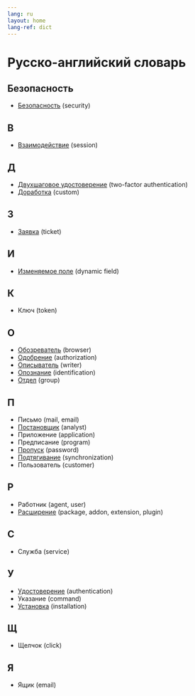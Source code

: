 ```yaml
---
lang: ru
layout: home
lang-ref: dict
---
```


# Русско-английский словарь

## Безопасность

- [Безопасность](/ru/term/security) (security)

## В

- [Взаимодействие](/ru/term/session) (session)

## Д

- [Двухшаговое удостоверение](/ru/term/two-factor-authentication) (two-factor authentication)
- [Доработка](/ru/term/custom) (custom)

## З

- [Заявка](/ru/term/ticket) (ticket)

## И

- [Изменяемое поле](/ru/term/dynamic-field) (dynamic field)

## К

- Ключ (token)

## О

- [Обозреватель](/ru/term/browser) (browser)
- [Одобрение](/ru/term/authorization) (authorization)
- [Описыватель](/ru/term/writer) (writer)
- [Опознание](/ru/term/identification) (identification)
- [Отдел](/ru/term/group) (group)

## П

- Письмо (mail, email)
- [Постановщик](/ru/term/analyst) (analyst)
- Приложение (application)
- Предписание (program)
- [Пропуск](/ru/term/password) (password)
- [Подтягивание](/ru/term/synchronization) (synchronization)
- Пользователь (customer)

## Р

- Работник (agent, user)
- [Расширение](/ru/term/package) (package, addon, extension, plugin)

## С

- Служба (service)

## У

- [Удостоверение](/ru/term/authentication) (authentication)
- Указание (command)
- [Установка](/ru/term/installation) (installation)

## Щ

- Щелчок (click)

## Я

- Ящик (email)
